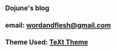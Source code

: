

## Dojune's blog

## email: wordandflesh@gmail.com

## Theme Used: [TeXt Theme](https://github.com/kitian616/jekyll-TeXt-theme)

